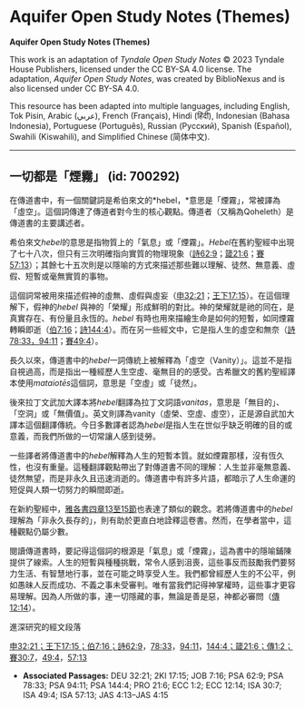 # Aquifer Open Study Notes (Themes)

**Aquifer Open Study Notes (Themes)**

This work is an adaptation of *Tyndale Open Study Notes* © 2023 Tyndale House Publishers, licensed under the CC BY\-SA 4\.0 license. The adaptation, *Aquifer Open Study Notes*, was created by BiblioNexus and is also licensed under CC BY\-SA 4\.0\.

This resource has been adapted into multiple languages, including English, Tok Pisin, Arabic (عربي), French (Français), Hindi (हिंदी), Indonesian (Bahasa Indonesia), Portuguese (Português), Russian (Русский), Spanish (Español), Swahili (Kiswahili), and Simplified Chinese (简体中文).



--------------------------------

## 一切都是「煙霧」 (id: 700292)

在傳道書中，有一個關鍵詞是希伯來文的*hebel，*意思是「煙霧」，常被譯為「虛空」。這個詞傳達了傳道者對今生的核心觀點。傳道者（又稱為Qoheleth）是傳道書的主要講述者。

希伯來文*hebel*的意思是指物質上的「氣息」或「煙霧」。*Hebel*在舊約聖經中出現了七十八次，但只有三次明確指向實質的物理現象（[詩62:9](https://ref.ly/Ps62:9)；[箴21:6](https://ref.ly/Prov21:6)；[賽57:13](https://ref.ly/Isa57:13)）；其餘七十五次則是以隱喻的方式來描述那些難以理解、徒然、無意義、虛假、短暫或毫無實質的事物。

這個詞常被用來描述假神的虛無、虛假與虛妄（[申32:21](https://ref.ly/Deut32:21)；[王下17:15](https://ref.ly/2Kgs17:15)）。在這個理解下，假神的*hebel* 與神的「榮耀」形成鮮明的對比。神的榮耀就是祂的同在，是真實存在、有份量且永恆的。*hebel* 有時也用來描繪生命是如何的短暫，如同煙霧轉瞬即逝（[伯7:16](https://ref.ly/Job7:16)；[詩144:4](https://ref.ly/Ps144:4)）。而在另一些經文中，它是指人生的虛空和無奈（[詩78:33，](https://ref.ly/Ps78:33)[94:11](https://ref.ly/Ps94:11)；[賽49:4](https://ref.ly/Isa49:4)）。

長久以來，傳道書中的*hebel*一詞傳統上被解釋為「虛空（Vanity）」。這並不是指自視過高，而是指出一種經歷人生空虛、毫無目的的感受。古希臘文的舊約聖經譯本使用*mataiotēs*這個詞，意思是「空虛」或「徒然」。

後來拉丁文武加大譯本將*hebel*翻譯為拉丁文詞語*vanitas*，意思是「無目的」、「空洞」或「無價值」。英文則譯為vanity（虛榮、空虛、虛空），正是源自武加大譯本這個翻譯傳統。今日多數譯者認為*hebel*是指人生在世似乎缺乏明確的目的或意義，而我們所做的一切常讓人感到徒勞。

一些譯者將傳道書中的*hebel*解釋為人生的短暫本質。就如煙霧那樣，沒有恆久性，也沒有重量。這種翻譯觀點帶出了對傳道書不同的理解：人生並非毫無意義、徒然無望，而是非永久且迅速消逝的。傳道書中有許多片語，都暗示了人生命運的短促與人類一切努力的瞬間即逝。

在新約聖經中，[雅各書四章13至15節](https://ref.ly/Jas4:13-Jas4:15)也表達了類似的觀念。若將傳道書中的*hebel*理解為「非永久長存的」，則有助於更直白地詮釋這卷書。然而，在學者當中，這種觀點仍屬少數。

閱讀傳道書時，要記得這個詞的根源是「氣息」或「煙霧」，這為書中的隱喻鋪陳提供了線索。人生的短暫與種種挑戰，常令人感到沮喪，這些事反而鼓勵我們要努力生活、有智慧地行事，並在可能之時享受人生。我們都曾經歷人生的不公平，例如愚昧人反而成功、不義之事未受審判。唯有當我們記得神掌權時，這些事才更容易理解。因為人所做的事，連一切隱藏的事，無論是善是惡，神都必審問（[傳12:14](https://ref.ly/Eccl12:14)）。

進深研究的經文段落

[申32:21；](https://ref.ly/Deut32:21)[王下17:15；](https://ref.ly/2Kgs17:15)[伯7:16；](https://ref.ly/Job7:16)[詩62:9](https://ref.ly/Ps62:9)，[78:33](https://ref.ly/Ps78:33)，[94:11](https://ref.ly/Ps94:11)，[144:4；](https://ref.ly/Ps144:4)[箴21:6；](https://ref.ly/Prov21:6)[傳1:2；](https://ref.ly/Eccl1:2)[賽30:7](https://ref.ly/Isa30:7)，[49:4](https://ref.ly/Isa49:4)，[57:13](https://ref.ly/Isa57:13)

* **Associated Passages:** DEU 32:21; 2KI 17:15; JOB 7:16; PSA 62:9; PSA 78:33; PSA 94:11; PSA 144:4; PRO 21:6; ECC 1:2; ECC 12:14; ISA 30:7; ISA 49:4; ISA 57:13; JAS 4:13–JAS 4:15

